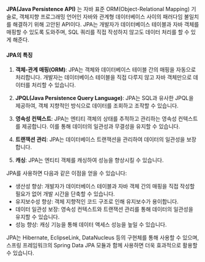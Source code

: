 **JPA(Java Persistence API)** 는 자바 표준 ORM(Object-Relational Mapping) 기술로, 객체지향 프로그래밍 언어인 자바와 관계형 데이터베이스 사이의 패러다임 불일치를 해결하기 위해 고안된 API이다. JPA는 개발자가 데이터베이스 테이블과 자바 객체를 매핑할 수 있도록 도와주며, SQL 쿼리를 직접 작성하지 않고도 데이터 처리를 할 수 있게 해준다.

#### JPA의 특징

1. **객체-관계 매핑(ORM)**: JPA는 객체와 데이터베이스 테이블 간의 매핑을 자동으로 처리합니다. 개발자는 데이터베이스 테이블을 직접 다루지 않고 자바 객체만으로 데이터를 처리할 수 있습니다.
    
2. **JPQL(Java Persistence Query Language)**: JPA는 SQL과 유사한 JPQL을 제공하여, 객체 지향적인 방식으로 데이터를 조회하고 조작할 수 있습니다.
    
3. **영속성 컨텍스트**: JPA는 엔티티 객체의 상태를 추적하고 관리하는 영속성 컨텍스트를 제공합니다. 이를 통해 데이터의 일관성과 무결성을 유지할 수 있습니다.
    
4. **트랜잭션 관리**: JPA는 데이터베이스 트랜잭션을 관리하여 데이터의 일관성을 보장합니다.
    
5. **캐싱**: JPA는 엔티티 객체를 캐싱하여 성능을 향상시킬 수 있습니다.
    

JPA를 사용하면 다음과 같은 이점을 얻을 수 있습니다:

- 생산성 향상: 개발자가 데이터베이스 테이블과 자바 객체 간의 매핑을 직접 작성할 필요가 없어 개발 시간을 단축할 수 있습니다.
- 유지보수성 향상: 객체 지향적인 코드 구조로 인해 유지보수가 용이합니다.
- 데이터 일관성 보장: 영속성 컨텍스트와 트랜잭션 관리를 통해 데이터의 일관성을 유지할 수 있습니다.
- 성능 향상: 캐싱 기능을 통해 데이터 액세스 성능을 높일 수 있습니다.

JPA는 Hibernate, EclipseLink, DataNucleus 등의 구현체를 통해 사용할 수 있으며, 스프링 프레임워크의 Spring Data JPA 모듈과 함께 사용하면 더욱 효과적으로 활용할 수 있습니다.